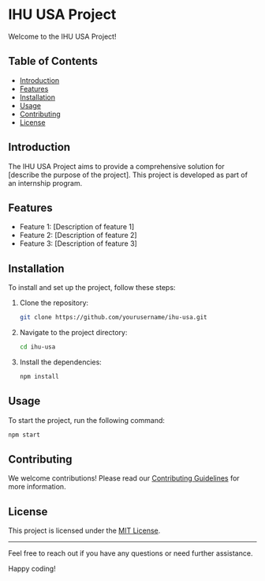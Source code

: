 # IHU USA Project

Welcome to the IHU USA Project!

## Table of Contents

- [Introduction](#introduction)
- [Features](#features)
- [Installation](#installation)
- [Usage](#usage)
- [Contributing](#contributing)
- [License](#license)

## Introduction

The IHU USA Project aims to provide a comprehensive solution for [describe the purpose of the project]. This project is developed as part of an internship program.

## Features

- Feature 1: [Description of feature 1]
- Feature 2: [Description of feature 2]
- Feature 3: [Description of feature 3]

## Installation

To install and set up the project, follow these steps:

1. Clone the repository:
    ```bash
    git clone https://github.com/yourusername/ihu-usa.git
    ```
2. Navigate to the project directory:
    ```bash
    cd ihu-usa
    ```
3. Install the dependencies:
    ```bash
    npm install
    ```

## Usage

To start the project, run the following command:
```bash
npm start
```

## Contributing

We welcome contributions! Please read our [Contributing Guidelines](CONTRIBUTING.md) for more information.

## License

This project is licensed under the [MIT License](LICENSE).

---

Feel free to reach out if you have any questions or need further assistance.

Happy coding!